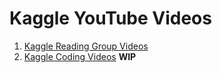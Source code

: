 # Kaggle YouTube Videos

1. [Kaggle Reading Group Videos](README-reading-group.md)
2. [Kaggle Coding Videos](README-coding-video.md) **WIP**
